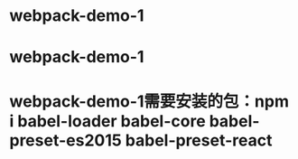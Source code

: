 # webpack-demo-1
# webpack-demo-1
# webpack-demo-1需要安装的包：npm i babel-loader babel-core babel-preset-es2015 babel-preset-react
